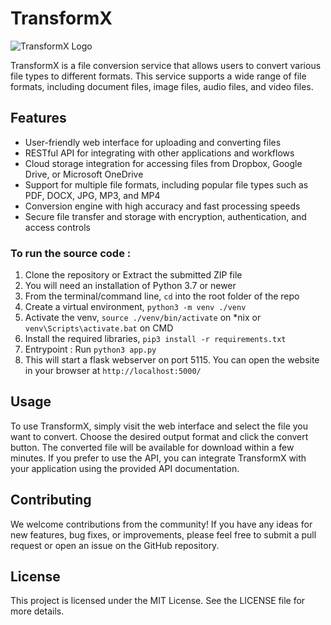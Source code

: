 # TransformX

![TransformX Logo](https://i.gifer.com/origin/c5/c5f36cbf85f0dd53cca234142247416f.gif)

TransformX is a file conversion service that allows users to convert various file types to different formats. This service supports a wide range of file formats, including document files, image files, audio files, and video files.

## Features

- User-friendly web interface for uploading and converting files
- RESTful API for integrating with other applications and workflows
- Cloud storage integration for accessing files from Dropbox, Google Drive, or Microsoft OneDrive
- Support for multiple file formats, including popular file types such as PDF, DOCX, JPG, MP3, and MP4
- Conversion engine with high accuracy and fast processing speeds
- Secure file transfer and storage with encryption, authentication, and access controls

### To run the source code :
1. Clone the repository or Extract the submitted ZIP file
2. You will need an installation of Python 3.7 or newer
3. From the terminal/command line, `cd` into the root folder of the repo
4. Create a virtual environment, `python3 -m venv ./venv`
5. Activate the venv, `source ./venv/bin/activate` on \*nix or `venv\Scripts\activate.bat` on CMD
6. Install the required libraries, `pip3 install -r requirements.txt`
7. Entrypoint : Run `python3 app.py`
8. This will start a flask webserver on port 5115. You can open the website in your browser at `http://localhost:5000/`

## Usage

To use TransformX, simply visit the web interface and select the file you want to convert. Choose the desired output format and click the convert button. The converted file will be available for download within a few minutes. If you prefer to use the API, you can integrate TransformX with your application using the provided API documentation.

## Contributing

We welcome contributions from the community! If you have any ideas for new features, bug fixes, or improvements, please feel free to submit a pull request or open an issue on the GitHub repository.

## License

This project is licensed under the MIT License. See the LICENSE file for more details.
